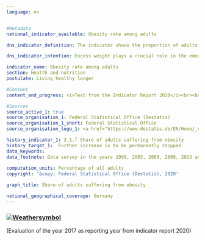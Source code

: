 ```yaml
---
language: en    


#Metadata    
national_indicator_available: Obesity rate among adults    

dns_indicator_definition: The indicator shows the proportion of adults (aged 18 years and older) suffering from obesity in the total adult population.    

dns_indicator_intention: Excess weight plays a crucial role in the emergence of diseases of civilisation, such as cardiovascular diseases, diabetes and joint injuries. Besides its consequences to health, excess weight is a burden on the national economy and has a negative impact on social life. Consequently, the proportion of the population with obesity in Germany should not increase any further.    

indicator_name: Obesity rate among adults    
section: Health and nutrition    
postulate: Living healthy longer    

#Content    
content_and_progress: <i>Text from the Indicator Report 2020</i><br><br>Obesity is determined with the help of the Body Mass Index (BMI), which is calculated by dividing the body weight in kilograms by the square of an individual’s height in metres. People with a BMI of 25 and above are classified as “overweight” according to the WHO and those with a BMI of 30 as “obese”. The BMI is a benchmark that does not take account of the physique, age- and gender-specific differences as well as the individual body mass composition. <br><br>The data used for the indicator are based on the microcensus of the Federal Statistical Office. The sample survey is conducted among 1 % of the total population. The responses to the health questions, which are generally asked every four years, are voluntary. Consequently, the indicator is based on the proportion of the population with a BMI of 30 and higher that also answered the microcensus questions concerning body weight and body size. The corresponding data were standardised relative to the European population of 1990 to allow data from different years and regions to be compared without distortions due to different age structures. Since the questions on health in the microcensus are not asked annually, the interim years in the chart were interpolated.<br><br>In 2017, 14.6 % of the population in Germany over the age of 18 were obese. Here, the share of obese men (16.3 %) was higher than the share of obese women (12.9 %). Before, in 1999, the share of obese persons was only 10.7 % of the population. At that time, the proportion of women (10.2 %) affected by obesity was also slightly lower than that of men (11.1 %). Thus, the obesity rate among adults has increased and is developing contrary to the goal envisioned by the German Sustainable Development Strategy. Another 33.9 % of the population aged 18 and over had a BMI of 25 to under 30 in 2017. In total, 48.5 % were considered to be overweight (BMI 25 and over). The proportion of women (38.7 %) was significantly smaller than that of men (57.7 %).<br><br>The proportion of adults suffering from obesity increases with age, and the trend reverses only among people at a very advanced age. In 2017, 3.4 % of 18 and 19-year-old women were obese. At the age of 30 to under 35, 10.1 % of the women were obese. The highest proportion of obese women (21.7 %) was found in the age group between 60 and under 65 years of age. The rate of obesity among men was higher among those under 75 than among women of the same age and reached the highest proportions in the age groups 60 to under 65 (24.5 %) and 65 to under 70 (25.3 %). It is interesting to note that the proportion of obese women is higher than the proportion of obese men at older ages – above about 75 years of age. At this age, however, the proportion of men in the population is also considerably lower. As of 31 December 2017, the proportion of men aged 75 and over in the population at this age was only 40 %, while the gender distribution between 50 and 60 years was balanced. This imbalance in old age can be attributed to the higher life expectancy of women or to the fact that men die earlier than women.<br><br>Being underweight, i. e. having a BMI lower than 18.5, is the opposite phenomenon to that of obesity. In 2017, the share of women who were underweight (4.0 %) was considerably greater than the share found in men (1.0 %). In fact, 12.1 % of young women between 18 and 19 years of age were underweight, and 8.5 % were still underweight at an age from 20 to under 25.    

#Sources    
source_active_1: true
source_organisation_1: Federal Statistical Office (Destatis)
source_organisation_1_short: Federal Statistical Office
source_organisation_logo_1: <a href="https://www.destatis.de/EN/Home/_node.html"><img src="https://g205sdgs.github.io/sdg-indicators/public/logosEn/destatis.png" alt=" Federal Statistical Office" title="Click here to visit the homepage of the organization" /></a>    

history_indicator_1: 3.1.f Share of adults suffering from obesity                    
history_target_1:  Further increase is to be permanently stopped.    
data_keywords:    
data_footnote: Data survey in the years 1999, 2003, 2005, 2009, 2013 and 2017; data for intermediate years were interpolated. Age-standardised results based on the new European population.    
    
computation_units: Percentage of all adults    
copyright: '&copy; Federal Statistical Office (Destatis), 2020'    

graph_title: Share of adults suffering from obesity    

national_geographical_coverage: Germany    
---    
```

<div>
  <div class="my-header">
    <h3>
      <a href="https://sustainabledevelopment-deutschland.github.io/en/status/"><img src="https://g205sdgs.github.io/sdg-indicators/public/Wettersymbole/Blitz.png" title="The indicator is not moving in the right direction so that the gap to the target value is widening" alt="Weathersymbol" />
      </a>
    </h3>
  </div>
  <div class="my-header-note">
    <span>(Evaluation of the year 2017 as reporting year from indicator report 2020)</span>
  </div>
</div>